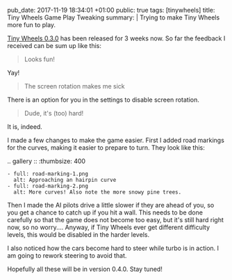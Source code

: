 pub_date: 2017-11-19 18:34:01 +01:00
public: true
tags: [tinywheels]
title: Tiny Wheels Game Play Tweaking
summary: |
    Trying to make Tiny Wheels more fun to play.

[Tiny Wheels 0.3.0][tw030] has been released for 3 weeks now. So far the feedback I received can be sum up like this:

[tw030]: ../tinywheels-0-3-0

> Looks fun!

Yay!

> The screen rotation makes me sick

There is an option for you in the settings to disable screen rotation.

> Dude, it's (too) hard!

It is, indeed.

I made a few changes to make the game easier. First I added road markings for the curves, making it easier to prepare to turn. They look like this:

.. gallery ::
    :thumbsize: 400

    - full: road-marking-1.png
      alt: Approaching an hairpin curve
    - full: road-marking-2.png
      alt: More curves! Also note the more snowy pine trees.

Then I made the AI pilots drive a little slower if they are ahead of you, so you get a chance to catch up if you hit a wall. This needs to be done carefully so that the game does not become too easy, but it's still hard right now, so no worry.... Anyway, if Tiny Wheels ever get different difficulty levels, this would be disabled in the harder levels.

I also noticed how the cars become hard to steer while turbo is in action. I am going to rework steering to avoid that.

Hopefully all these will be in version 0.4.0. Stay tuned!
